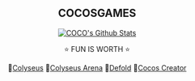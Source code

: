 <h2 align="center">
COCOSGAMES
</h2>
  
<div align="center">
  
[![COCO's Github Stats](https://github-readme-stats.vercel.app/api?username=cocosgames&count_private=true&show_icons=true&theme=dark)](https://github.com/CocosGames/#choose-pinned-repositories)

⭐ FUN IS WORTH ⭐

💖[Colyseus](https://discuss.colyseus.io/category/7/%E4%B8%AD%E6%96%87)
💖[Colyseus Arena](https://console.colyseus.io/register)
💖[Defold](https://defold.com)
💖[Cocos Creator](https://cocos.com)
</div>
